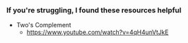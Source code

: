 ### If you're struggling, I found these resources helpful

- Two's Complement
	- https://www.youtube.com/watch?v=4qH4unVtJkE